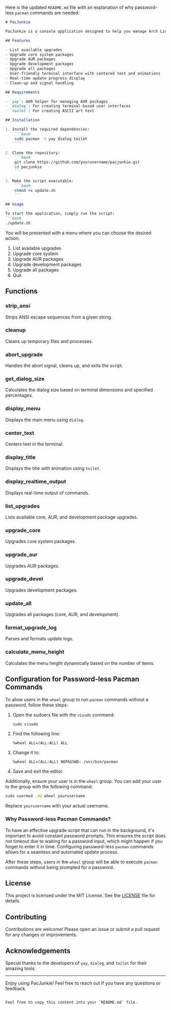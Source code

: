 Here is the updated `README.md` file with an explanation of why password-less `pacman` commands are needed:

```markdown
# PacJunkie

PacJunkie is a console application designed to help you manage Arch Linux package updates, including AUR and development packages. It provides a user-friendly interface to list available upgrades and perform updates with a retro 80s hacker theme.

## Features

- List available upgrades
- Upgrade core system packages
- Upgrade AUR packages
- Upgrade development packages
- Upgrade all packages
- User-friendly terminal interface with centered text and animations
- Real-time update progress display
- Clean-up and signal handling

## Requirements

- `yay`: AUR helper for managing AUR packages
- `dialog`: For creating terminal-based user interfaces
- `toilet`: For creating ASCII art text

## Installation

1. Install the required dependencies:
    ```bash
    sudo pacman -S yay dialog toilet
    ```

2. Clone the repository:
    ```bash
    git clone https://github.com/yourusername/pacjunkie.git
    cd pacjunkie
    ```

3. Make the script executable:
    ```bash
    chmod +x update.sh
    ```

## Usage

To start the application, simply run the script:
```bash
./update.sh
```

You will be presented with a menu where you can choose the desired action:
1. List available upgrades
2. Upgrade core system
3. Upgrade AUR packages
4. Upgrade development packages
5. Upgrade all packages
6. Quit

## Functions

### strip_ansi

Strips ANSI escape sequences from a given string.

### cleanup

Cleans up temporary files and processes.

### abort_upgrade

Handles the abort signal, cleans up, and exits the script.

### get_dialog_size

Calculates the dialog size based on terminal dimensions and specified percentages.

### display_menu

Displays the main menu using `dialog`.

### center_text

Centers text in the terminal.

### display_title

Displays the title with animation using `toilet`.

### display_realtime_output

Displays real-time output of commands.

### list_upgrades

Lists available core, AUR, and development package upgrades.

### upgrade_core

Upgrades core system packages.

### upgrade_aur

Upgrades AUR packages.

### upgrade_devel

Upgrades development packages.

### update_all

Upgrades all packages (core, AUR, and development).

### format_upgrade_log

Parses and formats update logs.

### calculate_menu_height

Calculates the menu height dynamically based on the number of items.

## Configuration for Password-less Pacman Commands

To allow users in the `wheel` group to run `pacman` commands without a password, follow these steps:

1. Open the sudoers file with the `visudo` command:
    ```bash
    sudo visudo
    ```

2. Find the following line:
    ```plaintext
    %wheel ALL=(ALL:ALL) ALL
    ```

3. Change it to:
    ```plaintext
    %wheel ALL=(ALL:ALL) NOPASSWD: /usr/bin/pacman
    ```

4. Save and exit the editor.

Additionally, ensure your user is in the `wheel` group. You can add your user to the group with the following command:
```bash
sudo usermod -aG wheel yourusername
```

Replace `yourusername` with your actual username.

### Why Password-less Pacman Commands?

To have an effective upgrade script that can run in the background, it's important to avoid constant password prompts. This ensures the script does not timeout due to waiting for a password input, which might happen if you forget to enter it in time. Configuring password-less `pacman` commands allows for a seamless and automated update process.

After these steps, users in the `wheel` group will be able to execute `pacman` commands without being prompted for a password.

## License

This project is licensed under the MIT License. See the [LICENSE](LICENSE) file for details.

## Contributing

Contributions are welcome! Please open an issue or submit a pull request for any changes or improvements.

## Acknowledgements

Special thanks to the developers of `yay`, `dialog`, and `toilet` for their amazing tools.

---

Enjoy using PacJunkie! Feel free to reach out if you have any questions or feedback.
```

Feel free to copy this content into your `README.md` file.
